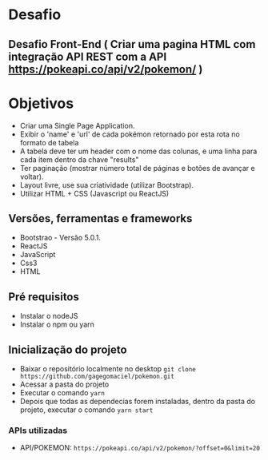 # Desafio

## Desafio Front-End ( Criar uma pagina HTML com integração API REST com a API https://pokeapi.co/api/v2/pokemon/ )

# Objetivos

- Criar uma Single Page Application.
- Exibir o 'name' e 'url' de cada pokémon retornado por esta rota no formato de tabela
- A tabela deve ter um header com o nome das colunas, e uma linha para cada item dentro da chave "results"
- Ter paginação (mostrar número total de páginas e botões de avançar e voltar).
- Layout livre, use sua criatividade (utilizar Bootstrap).
- Utilizar HTML + CSS (Javascript ou ReactJS)

## Versões, ferramentas e frameworks

- Bootstrao - Versão 5.0.1.
- ReactJS
- JavaScript
- Css3
- HTML

## Pré requisitos

- Instalar o nodeJS
- Instalar o npm ou yarn

## Inicialização do projeto

- Baixar o repositório localmente no desktop `git clone https://github.com/gagegomaciel/pokemon.git`
- Acessar a pasta do projeto
- Executar o comando `yarn`
- Depois que todas as dependecias forem instaladas, dentro da pasta do projeto, executar o comando `yarn start`

### APIs utilizadas

- API/POKEMON: `https://pokeapi.co/api/v2/pokemon/?offset=0&limit=20`
